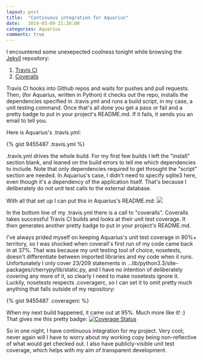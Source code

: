 ```yaml
---
layout: post
title:  "Continuous integration for Aquarius"
date:   2014-03-09 21:30:00
categories: Aquarius
comments: true
---
```


I encountered some unexepected coolness tonight while browsing the <a href="https://github.com/jekyll/jekyll">Jekyll</a> repository:

1. <a href="https://travis-ci.org/">Travis CI</a>
2. <a href="https://coveralls.io">Coveralls</a>

Travis CI hooks into Github repos and waits for pushes and pull requests. Then, (for Aquarius, written in Python) it checks out the repo, installs the dependencies specified in .travis.yml and runs a build script, in my case, a unit testing command. Once that's all done you get a pass or fail and a pretty badge to put in your project's README.md. If it fails, it sends you an email to tell you.

Here is Aquarius's .travis.yml:

{% gist 9455487 .travis.yml %}

.travis.yml drives the whole build. For my first few builds I left the "install" section blank, and leaned on the build errors to tell me which dependencies to include. Note that only dependencies required to get throught the "script" section are needed. In Aquarius's case, I didn't need to specify sqlite3 here, even though it's a dependency of the application itself. That's because I deliberately do not unit test calls to the external database.

With all that set up I can put this in Aquarius's README.md: <img src="https://travis-ci.org/jeroanan/Aquarius.png?branch=master" />

In the bottom line of my .travis.yml there is a call to "coveralls". Coveralls takes successful Travis CI builds and looks at their unit test coverage. It then generates another pretty badge to put in your project's README.md.

I've always prided myself on keeping Aquarius's unit test coverage in 90%+ territory, so I was shocked when coverall's first run of my code came back in at 37%. That was because my unit testing tool of choice, nosetests, doesn't differentiate between imported libraries and my code when it runs. Unfortunately I only cover 23/209 statements in 	...lib/python3.3/site-packages/cherrypy/lib/static.py, and I have no intention of deliberately covering any more of it, so clearly I need to make nosetests ignore it. Luckily, nosetests respects .coveragerc, so I can set it to omit pretty much anything that falls outside of my repository:

{% gist 9455487 .coveragerc %}

When my next build happened, it came out at 95%. Much more like it! :) That gives me this pretty badge: <a href='https://coveralls.io/r/jeroanan/Aquarius?branch=master'><img src='https://coveralls.io/repos/jeroanan/Aquarius/badge.png?branch=master' alt='Coverage Status' /></a>

So in one night, I have continuous integration for my project. Very cool; never again will I have to worry about my working copy being non-reflective of what would get checked out. I also have publicly-visible unit test coverage, which helps with my aim of transparent development.

